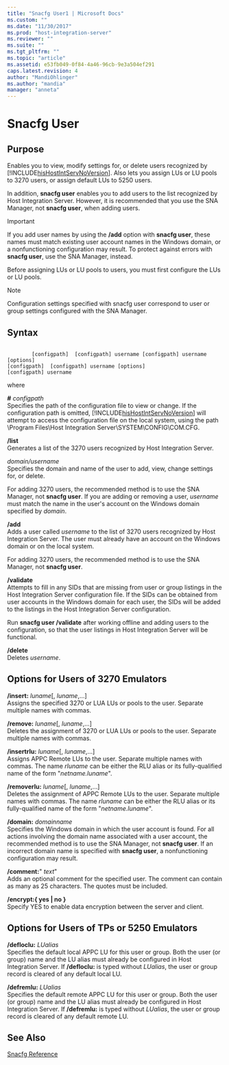 ```yaml
---
title: "Snacfg User1 | Microsoft Docs"
ms.custom: ""
ms.date: "11/30/2017"
ms.prod: "host-integration-server"
ms.reviewer: ""
ms.suite: ""
ms.tgt_pltfrm: ""
ms.topic: "article"
ms.assetid: e53fb049-0f84-4a46-96cb-9e3a504ef291
caps.latest.revision: 4
author: "MandiOhlinger"
ms.author: "mandia"
manager: "anneta"
---
```

# Snacfg User
## Purpose  
 Enables you to view, modify settings for, or delete users recognized by [!INCLUDE[hisHostIntServNoVersion](../includes/hishostintservnoversion-md.md)]. Also lets you assign LUs or LU pools to 3270 users, or assign default LUs to 5250 users.  
  
 In addition, **snacfg user** enables you to add users to the list recognized by Host Integration Server. However, it is recommended that you use the SNA Manager, not **snacfg user**, when adding users.  
  
> [!IMPORTANT]
>  If you add user names by using the **/add** option with **snacfg user**, these names must match existing user account names in the Windows domain, or a nonfunctioning configuration may result. To protect against errors with **snacfg user**, use the SNA Manager, instead.  
  
 Before assigning LUs or LU pools to users, you must first configure the LUs or LU pools.  
  
> [!NOTE]
>  Configuration settings specified with snacfg user correspond to user or group settings configured with the SNA Manager.  
  
## Syntax  
  
```  
  
        [configpath]  [configpath] username [configpath] username [options]  
[configpath]  [configpath] username [options]  
[configpath] username  
```  
  
 where  
  
 **#** *configpath*  
 Specifies the path of the configuration file to view or change. If the configuration path is omitted, [!INCLUDE[hisHostIntServNoVersion](../includes/hishostintservnoversion-md.md)] will attempt to access the configuration file on the local system, using the path \Program Files\Host Integration Server\SYSTEM\CONFIG\COM.CFG.  
  
 **/list**  
 Generates a list of the 3270 users recognized by Host Integration Server.  
  
 *domain/username*  
 Specifies the domain and name of the user to add, view, change settings for, or delete.  
  
 For adding 3270 users, the recommended method is to use the SNA Manager, not **snacfg user**. If you are adding or removing a user, *username* must match the name in the user's account on the Windows domain specified by *domain*.  
  
 **/add**  
 Adds a user called *username* to the list of 3270 users recognized by Host Integration Server. The user must already have an account on the Windows domain or on the local system.  
  
 For adding 3270 users, the recommended method is to use the SNA Manager, not **snacfg user**.  
  
 **/validate**  
 Attempts to fill in any SIDs that are missing from user or group listings in the Host Integration Server configuration file. If the SIDs can be obtained from user accounts in the Windows domain for each user, the SIDs will be added to the listings in the Host Integration Server configuration.  
  
 Run **snacfg user /validate** after working offline and adding users to the configuration, so that the user listings in Host Integration Server will be functional.  
  
 **/delete**  
 Deletes *username*.  
  
## Options for Users of 3270 Emulators  
 **/insert:** *luname*[, *luname*,...]  
 Assigns the specified 3270 or LUA LUs or pools to the user. Separate multiple names with commas.  
  
 **/remove:** *luname*[, *luname*,...]  
 Deletes the assignment of 3270 or LUA LUs or pools to the user. Separate multiple names with commas.  
  
 **/insertrlu:** *luname*[, *luname*,...]  
 Assigns APPC Remote LUs to the user. Separate multiple names with commas. The name *rluname* can be either the RLU alias or its fully-qualified name of the form "*netname.luname*".  
  
 **/removerlu:** *luname*[, *luname*,...]  
 Deletes the assignment of APPC Remote LUs to the user. Separate multiple names with commas. The name *rluname* can be either the RLU alias or its fully-qualified name of the form "*netname.luname*".  
  
 **/domain:** *domainname*  
 Specifies the Windows domain in which the user account is found. For all actions involving the domain name associated with a user account, the recommended method is to use the SNA Manager, not **snacfg user**. If an incorrect domain name is specified with **snacfg user**, a nonfunctioning configuration may result.  
  
 **/comment:**" *text*"  
 Adds an optional comment for the specified user. The comment can contain as many as 25 characters. The quotes must be included.  
  
 **/encrypt:{ yes &#124; no }**  
 Specify YES to enable data encryption between the server and client.  
  
## Options for Users of TPs or 5250 Emulators  
 **/defloclu:** *LUalias*  
 Specifies the default local APPC LU for this user or group. Both the user (or group) name and the LU alias must already be configured in Host Integration Server. If **/defloclu:** is typed without *LUalias*, the user or group record is cleared of any default local LU.  
  
 **/defremlu:** *LUalias*  
 Specifies the default remote APPC LU for this user or group. Both the user (or group) name and the LU alias must already be configured in Host Integration Server. If **/defremlu:** is typed without *LUalias*, the user or group record is cleared of any default remote LU.  
  
## See Also  
 [Snacfg Reference](../core/snacfg-reference2.md)